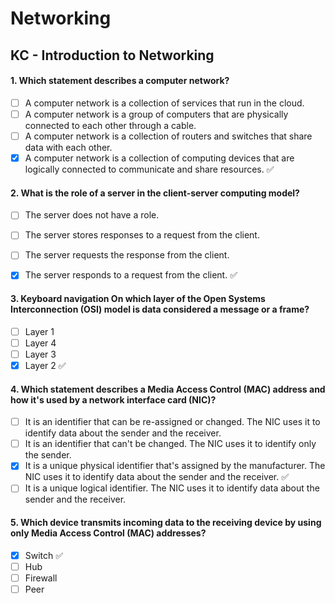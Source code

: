 # Networking

## KC - Introduction to Networking

#### 1. Which statement describes a computer network?
- [ ] A computer network is a collection of services that run in the cloud.
- [ ] A computer network is a group of computers that are physically connected to each other through a cable.
- [ ] A computer network is a collection of routers and switches that share data with each other.
- [x] A computer network is a collection of computing devices that are logically connected to communicate and share resources. ✅

#### 2. What is the role of a server in the client-server computing model?
- [ ] The server does not have a role.
- [ ] The server stores responses to a request from the client.
- [ ] The server requests the response from the client.
- [x] The server responds to a request from the client. ✅


#### 3. Keyboard navigation On which layer of the Open Systems Interconnection (OSI) model is data considered a message or a frame?
- [ ] Layer 1
- [ ] Layer 4
- [ ] Layer 3
- [x] Layer 2 ✅

#### 4. Which statement describes a Media Access Control (MAC) address and how it's used by a network interface card (NIC)?
- [ ] It is an identifier that can be re-assigned or changed. The NIC uses it to identify data about the sender and the receiver.
- [ ] It is an identifier that can't be changed. The NIC uses it to identify only the sender.
- [x] It is a unique physical identifier that's assigned by the manufacturer. The NIC uses it to identify data about the sender and the receiver. ✅
- [ ] It is a unique logical identifier. The NIC uses it to identify data about the sender and the receiver.

#### 5. Which device transmits incoming data to the receiving device by using only Media Access Control (MAC) addresses?
- [x] Switch ✅
- [ ] Hub
- [ ] Firewall
- [ ] Peer
